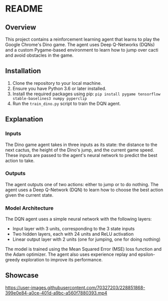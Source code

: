 # README

## Overview
This project contains a reinforcement learning agent that learns to play the Google Chrome's Dino game. The agent uses Deep Q-Networks (DQNs) and a custom Pygame-based environment to learn how to jump over cacti and avoid obstacles in the game.

## Installation
1. Clone the repository to your local machine.
2. Ensure you have Python 3.6 or later installed.
3. Install the required packages using pip: `pip install pygame tensorflow stable-baselines3 numpy pyperclip`
4. Run the `train_dino.py` script to train the DQN agent.
## Explanation

### Inputs
The Dino game agent takes in three inputs as its state: the distance to the next cactus, the height of the Dino's jump, and the current game speed. These inputs are passed to the agent's neural network to predict the best action to take.

### Outputs
The agent outputs one of two actions: either to jump or to do nothing. The agent uses a Deep Q-Network (DQN) to learn how to choose the best action given the current state.

### Model Architecture
The DQN agent uses a simple neural network with the following layers:

- Input layer with 3 units, corresponding to the 3 state inputs
- Two hidden layers, each with 24 units and ReLU activation
- Linear output layer with 2 units (one for jumping, one for doing nothing)

The model is trained using the Mean Squared Error (MSE) loss function and the Adam optimizer. The agent also uses experience replay and epsilon-greedy exploration to improve its performance.

## Showcase


https://user-images.githubusercontent.com/70327203/228851868-399e0e84-a0ce-401d-a9bc-a560f7880393.mp4

